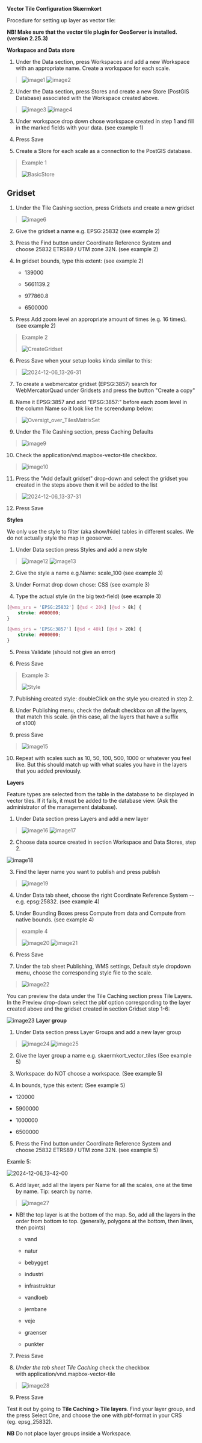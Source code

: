 **Vector Tile Configuration Skærmkort**

Procedure for setting up layer as vector tile:

**NB! Make sure that the vector tile plugin for GeoServer is
installed. (version 2.25.3)**

**Workspace and Data store**

1.  Under the Data section, press Workspaces and add a new Workspace
    with an appropriate name. Create a workspace for each scale.

> ![image1](https://github.com/user-attachments/assets/05229791-e388-4a95-aa7e-5ea2cb402351)
> ![image2](https://github.com/user-attachments/assets/a83510a2-51fc-4186-b937-3f6e4b37bc4e)

2.  Under the Data section, press Stores and create a new Store (PostGIS
    Database) associated with the Workspace created above.

> ![image3](https://github.com/user-attachments/assets/4665535f-3e91-4029-a750-8b60927fd801)
> ![image4](https://github.com/user-attachments/assets/e483fd34-0b50-48cb-9b58-a7c7048f282b)

3.  Under workspace drop down chose workspace created in step 1 and fill
    in the marked fields with your data. (see example 1)

4.  Press Save

5.  Create a Store for each scale as a connection to the PostGIS database.

> Example 1
>
> ![BasicStore](https://github.com/user-attachments/assets/64ea2711-71bd-45aa-9a4c-16c95a4e47f6)


Gridset
-------

1.  Under the Tile Cashing section, press Gridsets and create a new
    gridset

> ![image6](https://github.com/user-attachments/assets/76dc7536-7e3c-4f09-af63-01ab13eb354f)
2.  Give the gridset a name e.g. EPSG:25832 (see example 2)

3.  Press the Find button under Coordinate Reference System and
    choose 25832 ETRS89 / UTM zone 32N. (see example 2)

4.  In gridset bounds, type this extent: (see example 2)

    -   139000

    -   5661139.2

    -   977860.8

    -   6500000

5.  Press Add zoom level an appropriate amount of times (e.g. 16 times).
    (see example 2)

> Example 2
>
> ![CreateGridset](https://github.com/user-attachments/assets/da9010cb-cff9-4a6e-a3b8-41131dc5199e)
6.  Press Save when your setup looks kinda similar to this:
> ![2024-12-06_13-26-31](https://github.com/user-attachments/assets/ccd4aebd-54ea-4d51-943e-1d219155834d)

7. To create a webmercator gridset (EPSG:3857) search for WebMercatorQuad under Gridsets and press the button "Create a copy"

8. Name it EPSG:3857 and add "EPSG:3857:" before each zoom level in the column Name so it look like the screendump below:
> ![Oversigt_over_TilesMatrixSet](https://github.com/user-attachments/assets/aa2884c1-0095-43c1-9356-d64960a2a643)

9.  Under the Tile Cashing section, press Caching Defaults 

> ![image9](https://github.com/user-attachments/assets/d17e686c-d390-4f42-b30f-c165f5db2d86)
10.  Check the application/vnd.mapbox-vector-tile checkbox.

> ![image10](https://github.com/user-attachments/assets/fa6659bd-467b-4e85-8c6c-e9b152da5e19)
11.  Press the \"Add default gridset\" drop-down and select the gridset you created in the steps above then it will be added to the list
> ![2024-12-06_13-37-31](https://github.com/user-attachments/assets/6c1183d2-806b-4a33-8e83-a5393074bff1)

    
12. Press Save

**Styles**

We only use the style to filter (aka show/hide) tables in different
scales. We do not actually style the map in geoserver.

1.  Under Data section press Styles and add a new style

> ![image12](https://github.com/user-attachments/assets/03a1d274-ce14-4a8b-94bd-d5e3271d19e7)
> ![image13](https://github.com/user-attachments/assets/abbb2482-a646-4e10-985e-31bf166d59d7)
2.  Give the style a name e.g.Name: scale\_100 (see example 3)

3.  Under Format drop down chose: CSS (see example 3)

4.  Type the actual style (in the big text-field) (see example 3)
```css
[@wms_srs = 'EPSG:25832'] [@sd < 20k] [@sd > 8k] {
    stroke: #000000;
}

[@wms_srs = 'EPSG:3857'] [@sd < 40k] [@sd > 20k] {
    stroke: #000000;
}
```
5.  Press Validate (should not give an error)

6.  Press Save

> Example 3:
>
> ![Style](https://github.com/user-attachments/assets/09d15624-8c7a-4b77-b271-be8d5897a16f)

7.  Publishing created style: doubleClick on the style you created in
    step 2.

8.  Under Publishing menu, check the default checkbox on all the layers,
    that match this scale. (in this case, all the layers that have a
    suffix of s100)

9.  press Save

> ![image15](https://github.com/user-attachments/assets/8809e889-895a-49f5-a369-169948b7cec3)
10. Repeat with scales such as 10, 50, 100, 500, 1000 or whatever you
    feel like. But this should match up with what scales you have in the
    layers that you added previously.

**Layers**

Feature types are selected from the table in the database to be
displayed in vector tiles. If it fails, it must be added to the database
view. (Ask the administrator of the management database).

1.  Under Data section press Layers and add a new layer

> ![image16](https://github.com/user-attachments/assets/5b18cb43-1aac-4025-8929-7d4a41a2c3d9)
> ![image17](https://github.com/user-attachments/assets/b9f72e65-f82f-4187-98e1-d6d87ab2dca0)
2.  Choose data source created in section Workspace and Data Stores,
    step 2.

![image18](https://github.com/user-attachments/assets/272e6389-47d7-4990-bd71-b787622965c3)

3.  Find the layer name you want to publish and press publish

> ![image19](https://github.com/user-attachments/assets/3e1e3903-3157-49e6-b25a-2c63dea54672)

4.  Under Data tab sheet, choose the right Coordinate Reference System
    \-- e.g. epsg:25832. (see example 4)

5.  Under Bounding Boxes press Compute from data and Compute from native
    bounds. (see example 4)

> example 4
>
> ![image20](https://github.com/user-attachments/assets/39121eda-813c-4814-a47a-a3fa5a00d4e1)
> ![image21](https://github.com/user-attachments/assets/806b572c-778e-44c3-9e04-fbc28b5f845f)
6.  Press Save

7.  Under the tab sheet Publishing, WMS settings, Default style dropdown
    menu, choose the corresponding style file to the scale.

> ![image22](https://github.com/user-attachments/assets/ba0660bd-fa81-46e0-977d-98f632f8a296)

You can preview the data under the Tile Caching section press Tile
Layers. In the Preview drop-down select the pbf option corresponding to
the layer created above and the gridset created in section Gridset step
1-6:

![image23](https://github.com/user-attachments/assets/fc57059a-7fdc-4395-bc9b-5f1c84a38cb6)
**Layer group**

1.  Under Data section press Layer Groups and add a new layer group

> ![image24](https://github.com/user-attachments/assets/309cc167-d556-471f-ba76-6d601527ece8)
> ![image25](https://github.com/user-attachments/assets/b5f693df-4502-4ad8-903c-5b27cc7e410b)

2.  Give the layer group a name e.g. skaermkort\_vector\_tiles (See
    example 5)

3.  Workspace: do NOT choose a workspace. (See example 5)

4.  In bounds, type this extent: (See example 5)

-   120000

-   5900000

-   1000000

-   6500000

5.  Press the Find button under Coordinate Reference System and
    choose 25832 ETRS89 / UTM zone 32N. (see example 5)

Examle 5:

![2024-12-06_13-42-00](https://github.com/user-attachments/assets/17f5c87c-f625-4552-b4cc-382cece709be)

6.  Add layer, add all the layers per Name for all the scales, one at
    the time by name. Tip: search by name.

> ![image27](https://github.com/user-attachments/assets/6f2eb07a-a893-4f34-b81e-114ee1d4930e)
-   NB! the top layer is at the bottom of the map. So, add all the
    layers in the order from bottom to top. (generally, polygons at the
    bottom, then lines, then points)

    -   vand

    -   natur

    -   bebygget

    -   industri

    -   infrastruktur

    -   vandloeb

    -   jernbane

    -   veje

    -   graenser

    -   punkter

7.  Press Save

8.  *Under the tab sheet Tile Caching* check the checkbox
    with application/vnd.mapbox-vector-tile

> ![image28](https://github.com/user-attachments/assets/106301a8-87b4-43f0-9343-aac6819a4736)

9.  Press Save

Test it out by going to **Tile Caching \> Tile layers**. Find your layer
group, and the press Select One, and choose the one with pbf-format in
your CRS (eg. epsg\_25832).

**NB** Do not place layer groups inside a Workspace.
